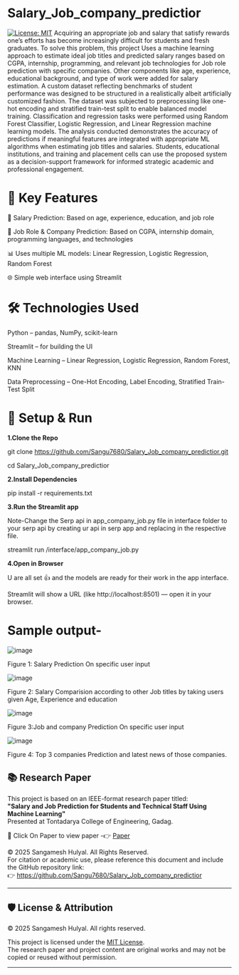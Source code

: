 # Salary_Job_company_predictior

[![License: MIT](https://img.shields.io/badge/License-MIT-yellow.svg)](LICENSE)
Acquiring an appropriate job and salary that satisfy rewards one’s efforts has become increasingly difficult for students and fresh graduates. To solve this problem, this project Uses a machine learning approach to estimate ideal job titles and predicted salary ranges based on CGPA, internship, programming, and relevant job technologies for Job role prediction with specific companies. Other components like age, experience, educational background, and type of work were added for salary estimation. A custom dataset reflecting benchmarks of student performance was designed to be structured in a realistically albeit artificially customized fashion. The dataset was subjected to preprocessing like one-hot encoding and stratified train-test split to enable balanced model training. Classification and regression tasks were performed using Random Forest Classifier, Logistic Regression, and Linear Regression machine learning models. The analysis conducted demonstrates the accuracy of predictions if meaningful features are integrated with appropriate ML algorithms when estimating job titles and salaries. Students, educational institutions, and training and placement cells can use the proposed system as a decision-support framework for informed strategic academic and professional engagement.

# 🚀 Key Features

🎯 Salary Prediction: Based on age, experience, education, and job role

🧠 Job Role & Company Prediction: Based on CGPA, internship domain, programming languages, and technologies

📊 Uses multiple ML models: Linear Regression, Logistic Regression, Random Forest

🌐 Simple web interface using Streamlit

# 🛠️  Technologies Used

Python – pandas, NumPy, scikit-learn

Streamlit – for building the UI

Machine Learning – Linear Regression, Logistic Regression, Random Forest, KNN

Data Preprocessing – One-Hot Encoding, Label Encoding, Stratified Train-Test Split

# 📁 Setup & Run

__1.Clone the Repo__

git clone https://github.com/Sangu7680/Salary_Job_company_predictior.git

cd Salary_Job_company_predictior

__2.Install Dependencies__

pip install -r requirements.txt

__3.Run the Streamlit app__

Note-Change the Serp api in app_company_job.py file in interface folder to your serp api by creating ur api in serp app and replacing in the respective file.

streamlit run /interface/app_company_job.py

__4.Open in Browser__

U are all set  👍 and the models are ready for their work in the app interface.

Streamlit will show a URL (like http://localhost:8501) — open it in your browser.


# Sample output-

![image](https://github.com/user-attachments/assets/6094d7d4-471e-4380-8a88-3c169421a6cc)

Figure 1: Salary Prediction On specific user input

![image](https://github.com/user-attachments/assets/4715450c-1cc4-4d95-b0a5-38a3f33201ce)

Figure 2: Salary Comparision according to other Job titles by taking users given Age, Experience and education

![image](https://github.com/user-attachments/assets/49bf6cf4-d585-4c5d-96fc-fc5f83d36bdd)

Figure 3:Job and company Prediction On specific user input

![image](https://github.com/user-attachments/assets/647629cf-8114-4e65-b142-35428beaaaee)

Figure 4: Top 3 companies Prediction and latest news of those companies.

## 📚 Research Paper

This project is based on an IEEE-format research paper titled:  
**"Salary and Job Prediction for Students and Technical Staff Using Machine Learning"**  
Presented at Tontadarya College of Engineering, Gadag.

📄 Click On Paper to view paper -👉 [Paper](https://drive.google.com/file/d/1IfA9aU4Ft89gsXC0dR8Y62P0fgPAiUqp/view?usp=drive_link)


© 2025 Sangamesh Hulyal. All Rights Reserved.  
For citation or academic use, please reference this document and include the GitHub repository link:  
👉 https://github.com/Sangu7680/Salary_Job_company_predictior

---

## 🛡️ License & Attribution

© 2025 Sangamesh Hulyal. All rights reserved.

This project is licensed under the [MIT License](LICENSE).  
The research paper and project content are original works and may not be copied or reused without permission.

---









